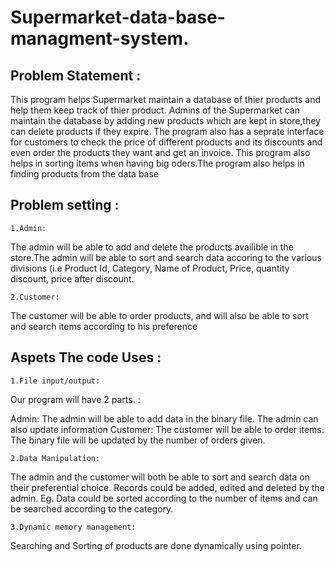 # Supermarket-data-base-managment-system.
## Problem Statement :
This program helps Supermarket maintain a database of thier products and help them keep track of thier product.
Admins of the Supermarket can maintain the database by adding new products which are kept in store,they can delete products if they expire.
The program also has a seprate interface for customers to check the price of different products and its discounts and even order the products they want and get an invoice.
This program also helps in sorting items when having big oders.The program also helps in finding products from the data base
    
## Problem setting :
    1.Admin:
The admin will be able to add and delete the products availible in the store.The admin will be able to sort and search data accoring to the various divisions (i.e Product Id, Category, Name of Product, Price, quantity discount, price after discount. 
    
    2.Customer:
The customer will be able to order products, and will also be able to sort and search items according to his preference 
        
 ## Aspets The code Uses :
    1.File input/output:
Our program will have 2 parts. :

Admin: The admin will be able to add data in the binary file. The admin can also update information 
Customer: The customer will be able to order items. The binary file will be updated by the number of orders given.

    2.Data Manipulation: 
The admin and the customer will both be able to sort and search data on their preferential choice. Records could be added, edited and deleted by the admin.
Eg. Data could be sorted according to the number of items and can be searched according to the category.

    3.Dynamic memory management:
Searching and Sorting of products are done dynamically using pointer.

